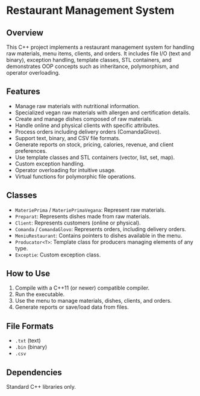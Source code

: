 # Restaurant Management System

## Overview

This C++ project implements a restaurant management system for handling raw materials, menu items, clients, and orders. It includes file I/O (text and binary), exception handling, template classes, STL containers, and demonstrates OOP concepts such as inheritance, polymorphism, and operator overloading.

## Features

- Manage raw materials with nutritional information.
- Specialized vegan raw materials with allergen and certification details.
- Create and manage dishes composed of raw materials.
- Handle online and physical clients with specific attributes.
- Process orders including delivery orders (ComandaGlovo).
- Support text, binary, and CSV file formats.
- Generate reports on stock, pricing, calories, revenue, and client preferences.
- Use template classes and STL containers (vector, list, set, map).
- Custom exception handling.
- Operator overloading for intuitive usage.
- Virtual functions for polymorphic file operations.

## Classes

- `MateriePrima` / `MateriePrimaVegana`: Represent raw materials.
- `Preparat`: Represents dishes made from raw materials.
- `Client`: Represents customers (online or physical).
- `Comanda` / `ComandaGlovo`: Represents orders, including delivery orders.
- `MeniuRestaurant`: Contains pointers to dishes available in the menu.
- `Producator<T>`: Template class for producers managing elements of any type.
- `Exceptie`: Custom exception class.

## How to Use

1. Compile with a C++11 (or newer) compatible compiler.
2. Run the executable.
3. Use the menu to manage materials, dishes, clients, and orders.
4. Generate reports or save/load data from files.

## File Formats

- `.txt` (text)
- `.bin` (binary)
- `.csv`

## Dependencies

Standard C++ libraries only.

